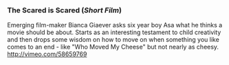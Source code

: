 
### The Scared is Scared (*Short Film*) ###
Emerging film-maker Bianca Giaever asks six year boy Asa what he thinks a movie should be about.  Starts as an interesting testament to child creativity and then drops some wisdom on how to move on when something you like comes to an end - like "Who Moved My Cheese" but not nearly as cheesy.
http://vimeo.com/58659769